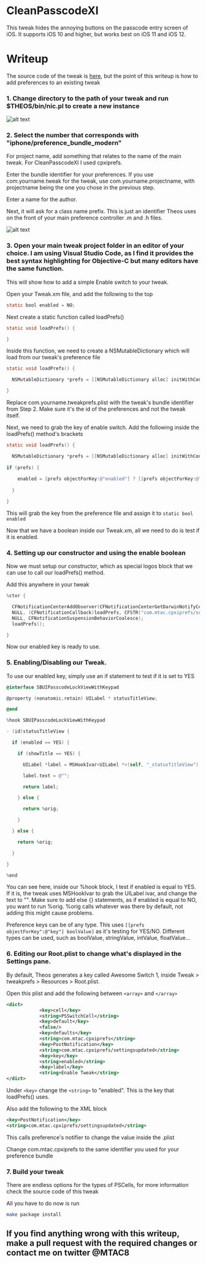 # CleanPasscodeXI

This tweak hides the annoying buttons on the passcode entry screen of iOS. It supports iOS 10 and higher, but works best on iOS 11 and iOS 12.

# Writeup

The source code of the tweak is [here](https://github.com/MTACS/CleanPasscodeXI/blob/master/Tweak.xm), but the point of this writeup is how to add preferences to an existing tweak

### 1. Change directory to the path of your tweak and run $THEOS/bin/nic.pl to create a new instance

![alt text](https://github.com/MTACS/CleanPasscodeXI/blob/master/images/1.png "")

### 2. Select the number that corresponds with "iphone/preference_bundle_modern"

For project name, add something that relates to the name of the main tweak. For CleanPasscodeXI I used cpxiprefs.

Enter the bundle identifier for your preferences. If you use com.yourname.tweak for the tweak, use com.yourname.projectname, with projectname being the one you chose in the previous step.

Enter a name for the author.

Next, it will ask for a class name prefix. This is just an identifier Theos uses on the front of your main preference controller .m and .h files.

![alt text](https://github.com/MTACS/CleanPasscodeXI/blob/master/images/2.png "")

### 3. Open your main tweak project folder in an editor of your choice. I am using Visual Studio Code, as I find it provides the best syntax highlighting for Objective-C but many editors have the same function.

This will show how to add a simple Enable switch to your tweak.

Open your Tweak.xm file, and add the following to the top

```objective-c
static bool enabled = NO;
```
Next create a static function called loadPrefs()

```objective-c
static void loadPrefs() {

}
```

Inside this function, we need to create a NSMutableDictionary which will load from our tweak's preference file

```objective-c
static void loadPrefs() {

  NSMutableDictionary *prefs = [[NSMutableDictionary alloc] initWithContentsOfFile:[NSHomeDirectory() stringByAppendingPathComponent:@"/Library/PreferenceBundles/com.yourname.tweakprefs.plist"]];

}
```

Replace com.yourname.tweakprefs.plist with the tweak's bundle identifier from Step 2. Make sure it's the id of the preferences and not the tweak itself.

Next, we need to grab the key of enable switch. Add the following inside the loadPrefs() method's brackets

```objective-c
static void loadPrefs() {

  NSMutableDictionary *prefs = [[NSMutableDictionary alloc] initWithContentsOfFile:[NSHomeDirectory() stringByAppendingPathComponent:@"/Library/PreferenceBundles/com.yourname.tweakprefs.plist"]];
  
if (prefs) {
  
    enabled = [prefs objectForKey:@"enabled"] ? [[prefs objectForKey:@"enabled"] boolValue] : enabled;
    
  }

}
```

This will grab the key from the preference file and assign it to `static bool enabled` 

Now that we have a boolean inside our Tweak.xm, all we need to do is test if it is enabled.

### 4. Setting up our constructor and using the enable boolean

Now we must setup our constructor, which as special logos block that we can use to call our loadPrefs() method.

Add this anywhere in your tweak

```objective-c
%ctor {

  CFNotificationCenterAddObserver(CFNotificationCenterGetDarwinNotifyCenter(), 
  NULL, (CFNotificationCallback)loadPrefs, CFSTR("com.mtac.cpxiprefs/settingschanged"), 
  NULL, CFNotificationSuspensionBehaviorCoalesce);
  loadPrefs();

}
```

Now our enabled key is ready to use. 

### 5. Enabling/Disabling our Tweak.

To use our enabled key, simply use an if statement to test if it is set to YES

```objective-c
@interface SBUIPasscodeLockViewWithKeypad

@property (nonatomic,retain) UILabel * statusTitleView;

@end

%hook SBUIPasscodeLockViewWithKeypad

- (id)statusTitleView {

  if (enabled == YES) {

    if (showTitle == YES) {

      UILabel *label = MSHookIvar<UILabel *>(self, "_statusTitleView");

      label.text = @"";

      return label;

    } else {

      return %orig;

    }

  } else {

    return %orig;

  }

}

%end
```

You can see here, inside our %hook block, I test if enabled is equal to YES. If it is, the tweak uses MSHookIvar to grab the UILabel ivar, and change the text to "". Make sure to add else {} statements, as if enabled is equal to NO, you want to run %orig. %orig calls whatever was there by default, not adding this might cause problems.

Preference keys can be of any type. This uses `[[prefs objectForKey":@"key"] boolValue]` as it's testing for YES/NO. Different types can be used, such as boolValue, stringValue, intValue, floatValue...

### 6. Editing our Root.plist to change what's displayed in the Settings pane.

By default, Theos generates a key called Awesome Switch 1, inside Tweak > tweakprefs > Resources > Root.plist.

Open this plist and add the following between `<array>` and `</array>`

```xml
<dict>
			<key>cell</key>
			<string>PSSwitchCell</string>
			<key>default</key>
			<false/>
			<key>defaults</key>
			<string>com.mtac.cpxiprefs</string>
			<key>PostNotification</key>
			<string>com.mtac.cpxiprefs/settingsupdated</string>
			<key>key</key>
			<string>enabled</string>
			<key>label</key>
			<string>Enable Tweak</string>
</dict>
```

Under `<key>` change the `<string>` to "enabled". This is the key that loadPrefs() uses.

Also add the following to the XML block

```xml
<key>PostNotification</key>
<string>com.mtac.cpxiprefs/settingsupdated</string>
```

This calls preference's notifier to change the value inside the .plist

Change com.mtac.cpxiprefs to the same identifier you used for your preference bundle

### 7. Build your tweak

There are endless options for the types of PSCells, for more information check the source code of this tweak

All you have to do now is run

```bash
make package install
```

## If you find anything wrong with this writeup, make a pull request with the required changes or contact me on twitter @MTAC8
